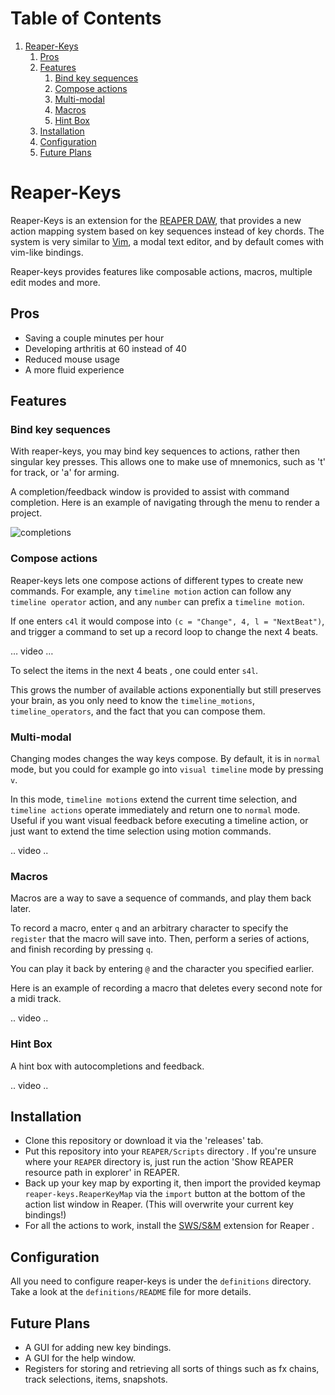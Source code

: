 
# Table of Contents

1.  [Reaper-Keys](#orgbce8c1d)
    1.  [Pros](#org2570c04)
    2.  [Features](#org2091972)
        1.  [Bind key sequences](#org4e32d73)
        2.  [Compose actions](#org4375891)
        3.  [Multi-modal](#org263e2d0)
        4.  [Macros](#org547ef5c)
        5.  [Hint Box](#orgfeb6b90)
    3.  [Installation](#org4448d3f)
    4.  [Configuration](#org1ea04ec)
    5.  [Future Plans](#orgd14660c)


<a id="orgbce8c1d"></a>

# Reaper-Keys

Reaper-Keys is an extension for the [REAPER DAW](https://www.reaper.fm/), that provides a new action
mapping system based on key sequences instead of key chords. The system is 
very similar to [Vim](https://en.wikipedia.org/wiki/Vim_%28text_editor%29), a modal text editor, and by default comes with vim-like bindings. 

Reaper-keys provides features like composable actions, macros, multiple edit
modes and more.


<a id="org2570c04"></a>

## Pros

-   Saving a couple minutes per hour
-   Developing arthritis at 60 instead of 40
-   Reduced mouse usage
-   A more fluid experience


<a id="org2091972"></a>

## Features


<a id="org4e32d73"></a>

### Bind key sequences

With reaper-keys, you may bind key sequences to actions, rather then singular
key presses. This allows one to make use of mnemonics, such as 't' for track,
or 'a' for arming.

A completion/feedback window is provided to assist with command completion. Here
is an example of navigating through the menu to render a project.

![completions](https://gifs.com/gif/reaper-keys-completions-mOWGZ3)


<a id="org4375891"></a>

### Compose actions

Reaper-keys  lets one compose actions of different types to create new commands.
For example, any `timeline motion`  action can follow any  `timeline operator`
action, and any `number` can prefix a `timeline motion`.

If one enters `c4l` it would compose into `(c = "Change", 4, l = "NextBeat")`, and trigger a command to set up a record loop to change the next 4 beats.

&#x2026; video &#x2026;

To select the items in the next 4 beats , one could enter `s4l`.

This grows the number of available actions exponentially but still preserves your
brain, as you only need to know the `timeline_motions`, `timeline_operators`, and
the fact that you can compose them. 


<a id="org263e2d0"></a>

### Multi-modal

Changing modes changes the way keys compose. By default, it is in `normal` mode, but you could for example go into `visual timeline` mode by pressing `v`.

In this mode, `timeline motions` extend the current time selection, and `timeline
actions` operate immediately and return one to `normal` mode. Useful if you want
visual feedback before executing a timeline action, or just want to extend the
time selection using motion commands.

.. video ..


<a id="org547ef5c"></a>

### Macros

Macros are a way to save a sequence of commands, and play them back later.

To record a macro, enter `q` and an arbitrary character to specify the `register` that
the macro will save into. Then, perform a series of actions, and finish
recording by pressing `q`. 

You can play it back by entering `@` and the character you specified earlier.

Here is an example of recording a macro that deletes every second note for a midi track.

.. video ..


<a id="orgfeb6b90"></a>

### Hint Box

A hint box with autocompletions and feedback.

.. video ..


<a id="org4448d3f"></a>

## Installation

-   Clone this repository or download it via the 'releases' tab.
-   Put this repository into your  `REAPER/Scripts`  directory . If you're unsure where your `REAPER` directory is, just run the action 'Show REAPER resource path in explorer' in REAPER.
-   Back up your key map by exporting it, then import the provided keymap `reaper-keys.ReaperKeyMap` via the `import` button at the bottom of the action list window in Reaper. (This will overwrite your current key bindings!)
-   For all the actions to work, install the [SWS/S&M](https://sws-extension.org/)  extension for Reaper .


<a id="org1ea04ec"></a>

## Configuration

All you need to configure reaper-keys is under the `definitions` directory.  
Take a look at the `definitions/README` file for more details.


<a id="orgd14660c"></a>

## Future Plans

-   A GUI for adding new key bindings.
-   A GUI for the help window.
-   Registers for storing and retrieving all sorts of things such as fx chains,
    track selections, items, snapshots.

